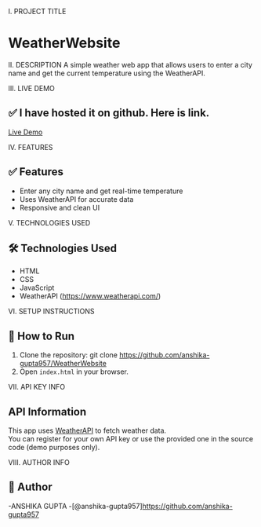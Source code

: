 I. PROJECT TITLE
# WeatherWebsite

II. DESCRIPTION
A simple weather web app that allows users to enter a city name and get the current temperature using the WeatherAPI.

III. LIVE DEMO
## ✅ I have hosted it on github. Here is link.
[Live Demo](https://github.com/anshika-gupta957/WeatherWebsite/tree/main)

IV. FEATURES
## ✅ Features
- Enter any city name and get real-time temperature
- Uses WeatherAPI for accurate data
- Responsive and clean UI
  
V. TECHNOLOGIES USED
## 🛠️ Technologies Used
- HTML
- CSS
- JavaScript
- WeatherAPI (https://www.weatherapi.com/)
  
 VI. SETUP INSTRUCTIONS
  ## 🚀 How to Run

1. Clone the repository:
   git clone https://github.com/anshika-gupta957/WeatherWebsite
2. Open `index.html` in your browser.

  VII. API KEY INFO
   ##  API Information
This app uses [WeatherAPI](https://www.weatherapi.com/) to fetch weather data.  
You can register for your own API key or use the provided one in the source code (demo purposes only).

VIII. AUTHOR INFO

## 👤 Author
-ANSHIKA GUPTA
-[@anshika-gupta957]https://github.com/anshika-gupta957



  



